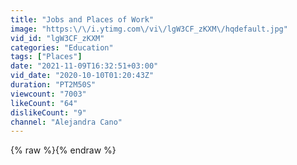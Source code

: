 ```yaml
---
title: "Jobs and Places of Work"
image: "https:\/\/i.ytimg.com\/vi\/lgW3CF_zKXM\/hqdefault.jpg"
vid_id: "lgW3CF_zKXM"
categories: "Education"
tags: ["Places"]
date: "2021-11-09T16:32:51+03:00"
vid_date: "2020-10-10T01:20:43Z"
duration: "PT2M50S"
viewcount: "7003"
likeCount: "64"
dislikeCount: "9"
channel: "Alejandra Cano"
---
```

{% raw %}{% endraw %}
